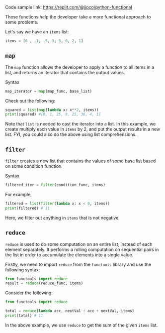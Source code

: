 Code sample link: <https://replit.com/@jjoco/python-functional>

These functions help the developer take a more functional approach to some problems.

Let's say we have an `items` list:
```python
items = [0 , -1, -5, 3, 5, 6, 2, 1]
```
## `map`
The `map` function allows the developer to apply a function to all items in a list, and returns an iterator that contains the output values.

Syntax
```python
map_iterator = map(map_func, base_list)
```

Check out the following:
```python
squared = list(map(lambda x: x**2, items))
print(squared) #[0, 1, 25, 9, 25, 36, 4, 1]
```
Note that `list` is needed to cast the iterator into a list. In this example, we create multiply each value in `items` by 2, and put the output results in a new list. FYI, you could also do the above using list comprehensions.

## `filter`
`filter` creates a new list that contains the values of some base list based on some condition function.

Syntax
```python
filtered_iter = filter(condition_func, items)
```

For example,
```python
filtered = list(filter(lambda x: x < 0, items))
print(filtered) # 11
```
Here, we filter out anything in `items` that is not negative. 
## `reduce`
`reduce` is used to do some computation on an entire list, instead of each element separately. It performs a rolling computation on sequential pairs in the list in order to accumulate the elements into a single value.

Firstly, we need to import `reduce` from the `functools` library and use the following syntax:
```python
from functools import reduce
result = reduce(reduce_func, items)
```

Consider the following:
```python
from functools import reduce

total = reduce(lambda acc, nextVal : acc + nextVal, items)
print(total) # 11
```
In the above example, we use `reduce` to get the sum of the given `items` list. 
